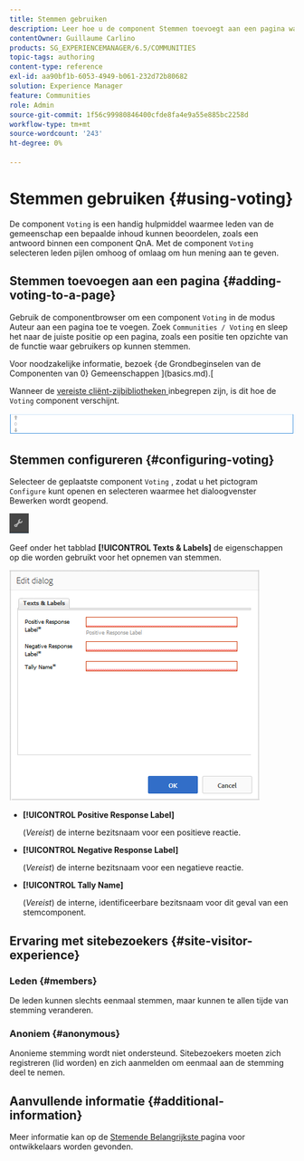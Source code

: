 ```yaml
---
title: Stemmen gebruiken
description: Leer hoe u de component Stemmen toevoegt aan een pagina waarop ingetekende communityleden een bepaalde inhoud kunnen beoordelen, zoals een antwoord.
contentOwner: Guillaume Carlino
products: SG_EXPERIENCEMANAGER/6.5/COMMUNITIES
topic-tags: authoring
content-type: reference
exl-id: aa90bf1b-6053-4949-b061-232d72b80682
solution: Experience Manager
feature: Communities
role: Admin
source-git-commit: 1f56c99980846400cfde8fa4e9a55e885bc2258d
workflow-type: tm+mt
source-wordcount: '243'
ht-degree: 0%

---
```


# Stemmen gebruiken {#using-voting}

De component `Voting` is een handig hulpmiddel waarmee leden van de gemeenschap een bepaalde inhoud kunnen beoordelen, zoals een antwoord binnen een component QnA. Met de component `Voting` selecteren leden pijlen omhoog of omlaag om hun mening aan te geven.

## Stemmen toevoegen aan een pagina {#adding-voting-to-a-page}

Gebruik de componentbrowser om een component `Voting` in de modus Auteur aan een pagina toe te voegen. Zoek `Communities / Voting` en sleep het naar de juiste positie op een pagina, zoals een positie ten opzichte van de functie waar gebruikers op kunnen stemmen.

Voor noodzakelijke informatie, bezoek {de Grondbeginselen van de Componenten van 0} Gemeenschappen ](basics.md).[

Wanneer de [ vereiste cliënt-zijbibliotheken ](essentials-voting.md#essentials-for-client-side) inbegrepen zijn, is dit hoe de `Voting` component verschijnt.

![ stem-component ](assets/voting-component.png)

## Stemmen configureren {#configuring-voting}

Selecteer de geplaatste component `Voting` , zodat u het pictogram `Configure` kunt openen en selecteren waarmee het dialoogvenster Bewerken wordt geopend.

![ vormen ](assets/configure-new.png)

Geef onder het tabblad **[!UICONTROL Texts & Labels]** de eigenschappen op die worden gebruikt voor het opnemen van stemmen.

![ stem-etiket ](assets/voting-label.png)

* **[!UICONTROL Positive Response Label]**

  (*Vereist*) de interne bezitsnaam voor een positieve reactie.

* **[!UICONTROL Negative Response Label]**

  (*Vereist*) de interne bezitsnaam voor een negatieve reactie.

* **[!UICONTROL Tally Name]**

  (*Vereist*) de interne, identificeerbare bezitsnaam voor dit geval van een stemcomponent.

## Ervaring met sitebezoekers {#site-visitor-experience}

### Leden {#members}

De leden kunnen slechts eenmaal stemmen, maar kunnen te allen tijde van stemming veranderen.

### Anoniem {#anonymous}

Anonieme stemming wordt niet ondersteund. Sitebezoekers moeten zich registreren (lid worden) en zich aanmelden om eenmaal aan de stemming deel te nemen.

## Aanvullende informatie {#additional-information}

Meer informatie kan op de [ Stemende Belangrijkste ](essentials-voting.md) pagina voor ontwikkelaars worden gevonden.
